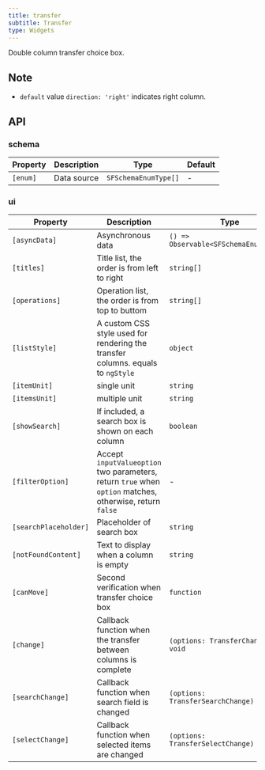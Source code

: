 ```yaml
---
title: transfer
subtitle: Transfer
type: Widgets
---
```


Double column transfer choice box.

## Note

- `default` value `direction: 'right'` indicates right column.

## API

### schema

Property | Description | Type                 | Default
---------|-------------|----------------------|--------
`[enum]` | Data source | `SFSchemaEnumType[]` | -

### ui

Property              | Description                                                                                              | Type                                      | Default
----------------------|----------------------------------------------------------------------------------------------------------|-------------------------------------------|-----------
`[asyncData]`         | Asynchronous data                                                                                        | `() => Observable<SFSchemaEnumType[]>`    | -
`[titles]`            | Title list, the order is from left to right                                                              | `string[]`                                | `['', '']`
`[operations]`        | Operation list, the order is from top to buttom                                                          | `string[]`                                | `['', '']`
`[listStyle]`         | A custom CSS style used for rendering the transfer columns. equals to `ngStyle`                          | `object`                                  | -
`[itemUnit]`          | single unit                                                                                              | `string`                                  | `item`
`[itemsUnit]`         | multiple unit                                                                                            | `string`                                  | `items`
`[showSearch]`        | If included, a search box is shown on each column                                                        | `boolean`                                 | `false`
`[filterOption]`      | Accept `inputValueoption` two parameters, return `true` when `option` matches, otherwise, return `false` | -                                         | -
`[searchPlaceholder]` | Placeholder of search box                                                                                | `string`                                  | -
`[notFoundContent]`   | Text to display when a column is empty                                                                   | `string`                                  | -
`[canMove]`           | Second verification when transfer choice box                                                             | `function`                                | -
`[change]`            | Callback function when the transfer between columns is complete                                          | `(options: TransferChange) => void`       | -
`[searchChange]`      | Callback function when search field is changed                                                           | `(options: TransferSearchChange) => void` | -
`[selectChange]`      | Callback function when selected items are changed                                                        | `(options: TransferSelectChange) => void` | -
